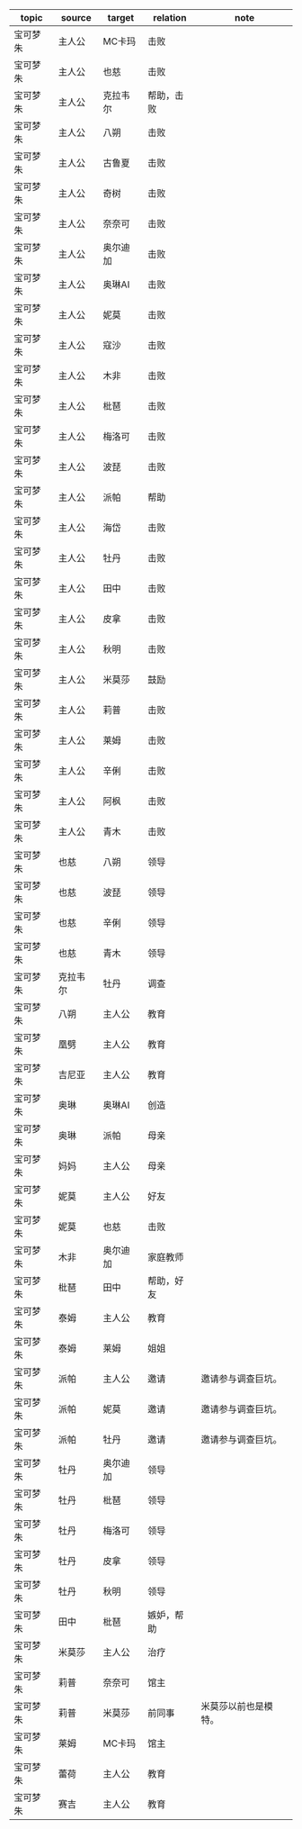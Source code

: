 | topic | source | target | relation | note |
| ----- | ------ | ------ | -------- | ---- |
| 宝可梦朱 | 主人公 | MC卡玛 | 击败 |  |
| 宝可梦朱 | 主人公 | 也慈 | 击败 |  |
| 宝可梦朱 | 主人公 | 克拉韦尔 | 帮助，击败 |  |
| 宝可梦朱 | 主人公 | 八朔 | 击败 |  |
| 宝可梦朱 | 主人公 | 古鲁夏 | 击败 |  |
| 宝可梦朱 | 主人公 | 奇树 | 击败 |  |
| 宝可梦朱 | 主人公 | 奈奈可 | 击败 |  |
| 宝可梦朱 | 主人公 | 奥尔迪加 | 击败 |  |
| 宝可梦朱 | 主人公 | 奥琳AI | 击败 |  |
| 宝可梦朱 | 主人公 | 妮莫 | 击败 |  |
| 宝可梦朱 | 主人公 | 寇沙 | 击败 |  |
| 宝可梦朱 | 主人公 | 木非 | 击败 |  |
| 宝可梦朱 | 主人公 | 枇琶 | 击败 |  |
| 宝可梦朱 | 主人公 | 梅洛可 | 击败 |  |
| 宝可梦朱 | 主人公 | 波琵 | 击败 |  |
| 宝可梦朱 | 主人公 | 派帕 | 帮助 |  |
| 宝可梦朱 | 主人公 | 海岱 | 击败 |  |
| 宝可梦朱 | 主人公 | 牡丹 | 击败 |  |
| 宝可梦朱 | 主人公 | 田中 | 击败 |  |
| 宝可梦朱 | 主人公 | 皮拿 | 击败 |  |
| 宝可梦朱 | 主人公 | 秋明 | 击败 |  |
| 宝可梦朱 | 主人公 | 米莫莎 | 鼓励 |  |
| 宝可梦朱 | 主人公 | 莉普 | 击败 |  |
| 宝可梦朱 | 主人公 | 莱姆 | 击败 |  |
| 宝可梦朱 | 主人公 | 辛俐 | 击败 |  |
| 宝可梦朱 | 主人公 | 阿枫 | 击败 |  |
| 宝可梦朱 | 主人公 | 青木 | 击败 |  |
| 宝可梦朱 | 也慈 | 八朔 | 领导 |  |
| 宝可梦朱 | 也慈 | 波琵 | 领导 |  |
| 宝可梦朱 | 也慈 | 辛俐 | 领导 |  |
| 宝可梦朱 | 也慈 | 青木 | 领导 |  |
| 宝可梦朱 | 克拉韦尔 | 牡丹 | 调查 |  |
| 宝可梦朱 | 八朔 | 主人公 | 教育 |  |
| 宝可梦朱 | 凰劈 | 主人公 | 教育 |  |
| 宝可梦朱 | 吉尼亚 | 主人公 | 教育 |  |
| 宝可梦朱 | 奥琳 | 奥琳AI | 创造 |  |
| 宝可梦朱 | 奥琳 | 派帕 | 母亲 |  |
| 宝可梦朱 | 妈妈 | 主人公 | 母亲 |  |
| 宝可梦朱 | 妮莫 | 主人公 | 好友 |  |
| 宝可梦朱 | 妮莫 | 也慈 | 击败 |  |
| 宝可梦朱 | 木非 | 奥尔迪加 | 家庭教师 |  |
| 宝可梦朱 | 枇琶 | 田中 | 帮助，好友 |  |
| 宝可梦朱 | 泰姆 | 主人公 | 教育 |  |
| 宝可梦朱 | 泰姆 | 莱姆 | 姐姐 |  |
| 宝可梦朱 | 派帕 | 主人公 | 邀请 | 邀请参与调查巨坑。 |
| 宝可梦朱 | 派帕 | 妮莫 | 邀请 | 邀请参与调查巨坑。 |
| 宝可梦朱 | 派帕 | 牡丹 | 邀请 | 邀请参与调查巨坑。 |
| 宝可梦朱 | 牡丹 | 奥尔迪加 | 领导 |  |
| 宝可梦朱 | 牡丹 | 枇琶 | 领导 |  |
| 宝可梦朱 | 牡丹 | 梅洛可 | 领导 |  |
| 宝可梦朱 | 牡丹 | 皮拿 | 领导 |  |
| 宝可梦朱 | 牡丹 | 秋明 | 领导 |  |
| 宝可梦朱 | 田中 | 枇琶 | 嫉妒，帮助 |  |
| 宝可梦朱 | 米莫莎 | 主人公 | 治疗 |  |
| 宝可梦朱 | 莉普 | 奈奈可 | 馆主 |  |
| 宝可梦朱 | 莉普 | 米莫莎 | 前同事 | 米莫莎以前也是模特。 |
| 宝可梦朱 | 莱姆 | MC卡玛 | 馆主 |  |
| 宝可梦朱 | 蕾荷 | 主人公 | 教育 |  |
| 宝可梦朱 | 赛吉 | 主人公 | 教育 |  |
